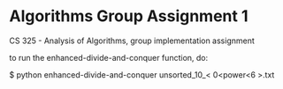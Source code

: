 # Algorithms Group Assignment 1
CS 325 - Analysis of Algorithms, group implementation assignment

to run the enhanced-divide-and-conquer function, do:

$ python enhanced-divide-and-conquer unsorted_10_< 0<power<6 >.txt
